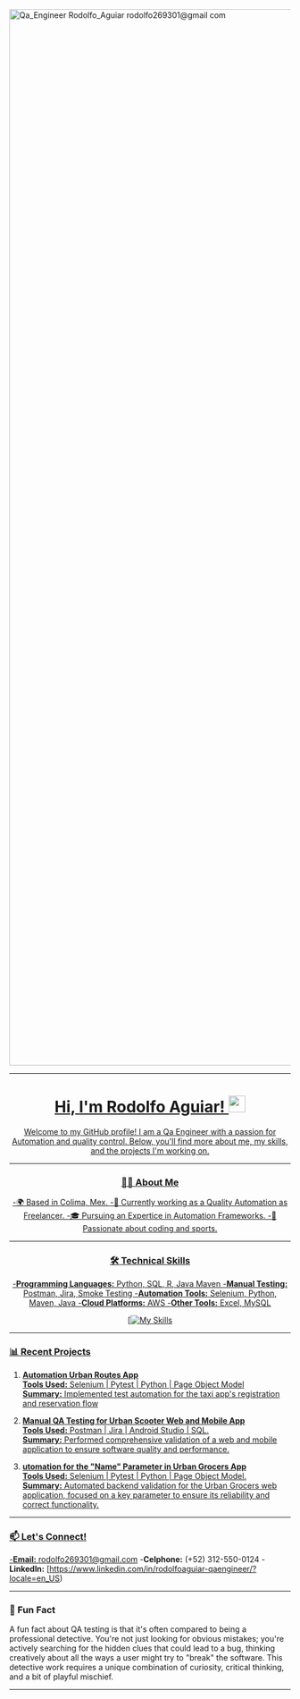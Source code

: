 <img width="3780" height="1890" alt="Qa_Engineer Rodolfo_Aguiar rodolfo269301@gmail com" src="https://github.com/user-attachments/assets/c9a57a4e-06c3-4972-bbad-39b06f700e1d" />

<div id="badges" align="center">
<a href="[https://www.linkedin.com/in/daleroba](https://www.linkedin.com/in/rodolfoaguiar-qaengineer/?locale=en_US)/">

---

<h1 align="center">
Hi, I'm Rodolfo Aguiar! 
<img decoding="async" src="https://media.giphy.com/media/hvRJCLFzcasrR4ia7z/giphy.gif" width="30px"/>
</h1>

<p align="center">
Welcome to my GitHub profile! I am a Qa Engineer with a passion for Automation and quality control. Below, you'll find more about me, my skills, and the projects I'm working on.

</p>

---

### 👨‍💻 About Me
-🌍 Based in Colima, Mex.
-💼 Currently working as a Quality Automation as Freelancer.
-🎓 Pursuing an Expertice in Automation Frameworks.
-🌟 Passionate about coding and sports.

---

### 🛠️ Technical Skills
 -**Programming Languages:** Python, SQL, R, Java Maven
 -**Manual Testing:** Postman, Jira, Smoke Testing
 -**Automation Tools:** Selenium, Python, Maven, Java
 -**Cloud Platforms:** AWS
 -**Other Tools:** Excel, MySQL


[![My Skills](https://skillicons.dev/icons?i=figma,github,py,pycharm,selenium,postman)

</div>

---

### 📊 Recent Projects
1. **Automation Urban Routes App**  
 **Tools Used:** Selenium | Pytest | Python | Page Object Model  
 **Summary:** Implemented test automation for the taxi app's registration and reservation flow

2. **Manual QA Testing for Urban Scooter Web and Mobile App**  
**Tools Used:** Postman | Jira | Android Studio | SQL.  
 **Summary:** Performed comprehensive validation of a web and mobile application to ensure software quality and performance.

3. **utomation for the "Name" Parameter in Urban Grocers App**  
**Tools Used:** Selenium | Pytest | Python | Page Object Model.  
 **Summary:** Automated backend validation for the Urban Grocers web application, focused on a key parameter to ensure its reliability and correct functionality.

---

### 📫 Let's Connect!
 -**Email:** rodolfo269301@gmail.com
 -**Celphone:** (+52) 312-550-0124
 -**LinkedIn:** [https://www.linkedin.com/in/rodolfoaguiar-qaengineer/?locale=en_US)

---

### 🚀 Fun Fact
A fun fact about QA testing is that it's often compared to being a professional detective. You're not just looking for obvious mistakes; you're actively searching for the hidden clues that could lead to a bug, thinking creatively about all the ways a user might try to "break" the software. This detective work requires a unique combination of curiosity, critical thinking, and a bit of playful mischief.

---



